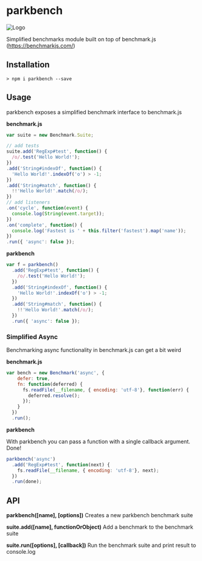 # parkbench
![Logo](https://cdn.rawgit.com/saintedlama/parkbench/master/assets/logo.svg)

Simplified benchmarks module built on top of benchmark.js (https://benchmarkjs.com/)

## Installation

    > npm i parkbench --save

## Usage

parkbench exposes a simplified benchmark interface to benchmark.js

**benchmark.js**

```js
var suite = new Benchmark.Suite;

// add tests
suite.add('RegExp#test', function() {
  /o/.test('Hello World!');
})
.add('String#indexOf', function() {
  'Hello World!'.indexOf('o') > -1;
})
.add('String#match', function() {
  !!'Hello World!'.match(/o/);
})
// add listeners
.on('cycle', function(event) {
  console.log(String(event.target));
})
.on('complete', function() {
  console.log('Fastest is ' + this.filter('fastest').map('name'));
})
.run({ 'async': false });
```

**parkbench**

```js
var f = parkbench()
  .add('RegExp#test', function() {
    /o/.test('Hello World!');
  })
  .add('String#indexOf', function() {
    'Hello World!'.indexOf('o') > -1;
  })
  .add('String#match', function() {
    !!'Hello World!'.match(/o/);
  })
  .run({ 'async': false });
```

### Simplified Async

Benchmarking async functionality in benchmark.js can get a bit weird

**benchmark.js**

```js
var bench = new Benchmark('async', {
    defer: true,
    fn: function(deferred) {
      fs.readFile(__filename, { encoding: 'utf-8'}, function(err) {
        deferred.resolve();
      });
    }
  })
  .run();
```

**parkbench**

With parkbench you can pass a function with a single callback argument. Done!

```js
parkbench('async')
  .add('RegExp#test', function(next) {
    fs.readFile(__filename, { encoding: 'utf-8'}, next);
  })
  .run(done);
```

## API

**parkbench([name], [options])**
Creates a new parkbench benchmark suite

**suite.add([name], functionOrObject)**
Add a benchmark to the benchmark suite

**suite.run([options], [callback])**
Run the benchmark suite and print result to console.log
